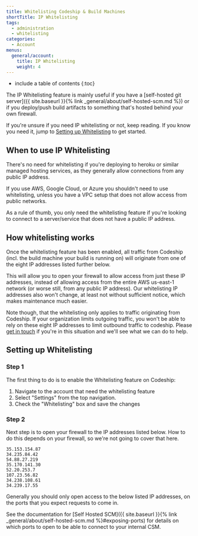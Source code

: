 ```yaml
---
title: Whitelisting Codeship & Build Machines
shortTitle: IP Whitelisting
tags:
  - administration
  - whitelisting
categories:
  - Account
menus:
  general/account:
    title: IP Whitelisting
    weight: 4
---
```


* include a table of contents
{:toc}

The IP Whitelisting feature is mainly useful if you have a [self-hosted git server]({{ site.baseurl }}{% link _general/about/self-hosted-scm.md %}) or if you deploy/push build artifacts to something that's hosted behind your own firewall.

If you're unsure if you need IP whitelisting or not, keep reading. If you know you need it, jump to [Setting up Whitelisting](#setting-up-whitelisting) to get started.

## When to use IP Whitelisting
There's no need for whitelisting if you're deploying to heroku or similar managed hosting services, as they generally allow connections from any public IP address.

If you use AWS, Google Cloud, or Azure you shouldn't need to use whitelisting, unless you have a VPC setup that does not allow access from public networks.

As a rule of thumb, you only need the whitelisting feature if you're looking to connect to a server/service that does not have a public IP address.

## How whitelisting works
Once the whitelisting feature has been enabled, all traffic from Codeship (incl. the build machine your build is running on) will originate from one of the eight IP addresses listed further below.

This will allow you to open your firewall to allow access from just these IP addresses, instead of allowing access from the entire AWS us-east-1 network (or worse still, from any public IP address). Our whitelisting IP addresses also won't change, at least not without sufficient notice, which makes maintenance much easier.

Note though, that the whitelisting only applies to traffic originating from Codeship. If your organization limits outgoing traffic, you won't be able to rely on these eight IP addresses to limit outbound traffic to codeship. Please [get in touch](mailto:support@codeship.com) if you're in this situation and we'll see what we can do to help.

## Setting up Whitelisting

### Step 1

The first thing to do is to enable the Whitelisting feature on Codeship:

1. Navigate to the account that need the whitelisting feature
2. Select "Settings" from the top navigation.
3. Check the "Whitelisting" box and save the changes

### Step 2

Next step is to open your firewall to the IP addresses listed below. How to do this depends on your firewall, so we're not going to cover that here.

```
35.153.154.87
34.235.84.42
54.88.27.219
35.170.141.30
52.20.253.7
107.23.56.82
34.238.108.61
34.239.17.55
```

Generally you should only open access to the below listed IP addresses, on the ports that you expect requests to come in.

See the documentation for [Self Hosted SCM]({{ site.baseurl }}{% link _general/about/self-hosted-scm.md %}#exposing-ports)
for details on which ports to open to be able to connect to your internal CSM.
